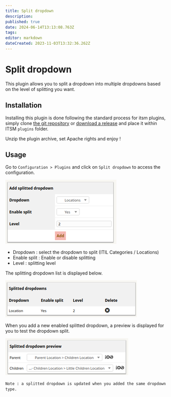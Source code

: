 ```yaml
---
title: Split dropdown
description: 
published: true
date: 2024-06-14T13:13:08.763Z
tags: 
editor: markdown
dateCreated: 2023-11-03T13:32:36.262Z
---
```


# Split dropdown

This plugin allows you to split a dropdown into multiple dropdowns based on the level of splitting you want.

## Installation

Installing this plugin is done following the standard process for itsm plugins, simply clone [the git repository](https://github.com/itsmng/splitdropdown) or [download a release](https://github.com/itsmng/splitdropdown/releases) and place it within ITSM `plugins` folder.

Unzip the plugin archive, set Apache rights and enjoy !

## Usage

Go to `Configuration > Plugins` and click on `Split dropdown` to access the configuration.

![Add splitted dropdown](/splitdropdown/splitdropdown_add.png)

* Dropdown : select the dropdown to split (ITIL Categories / Locations)
* Enable split : Enable or disable splitting
* Level : splitting level

The splitting dropdown list is displayed below.

![Splitted dropdown list](/splitdropdown/splitdropdown_list.png)

When you add a new enabled splitted dropdown, a preview is displayed for you to test the dropdown split.

![Splitted dropdown preview](/splitdropdown/splitdropdown_preview.png)

`Note : a splitted dropdown is updated when you added the same dropdown type.`